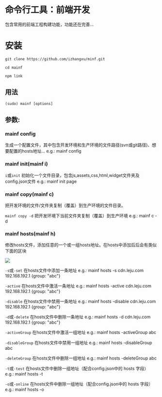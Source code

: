 # 命令行工具：前端开发

包含常用的前端工程构建功能，功能还在完善...

# 安装

    git clone https://github.com/izhangxu/minf.git

    cd mainf 

	npm link

## 用法

	(sudo) mainf [options]

## 参数:

### mainf config
	
生成一个配置文件，其中包含开发环境和生产环境的文件路径(svn或git路径)、想要配置的hosts地址...   e.g.: mainf config

### mainf init(mainf i)

`i`或`init` 初始化一个文件目录，包含js,assets,css,html,widget文件夹及config.json文件  e.g.: mainf init page

### mainf copy(mainf c)

把开发环境的文件/文件夹复制（覆盖）到生产环境的文件目录。
    
 `mainf copy -d` 把开发环境下当前文件夹复制（覆盖）到生产环境  e.g.: mainf c -d
 
### mainf hosts(mainf h)

修改hosts文件，添加任意的一个或一组hosts地址。在hosts中添加后后会有类似下面的区块

![](https://github.com/izhangxu/minf/blob/master/screenshots/hosts.jpg)

`-s`或`-set`    在hosts文件中添加一条地址  e.g.: mainf hosts -s cdn.leju.com 192.168.192.1 {group: "abc"}
        
`-active`    在hosts文件中激活一条地址  e.g.: mainf hosts -active cdn.leju.com 192.168.192.1 {group: "abc"}
        
`-disable`    在hosts文件中禁用一条地址  e.g.: mainf hosts -disable cdn.leju.com 192.168.192.1 {group: "abc"}
        
`-d`或`-delete`    在hosts文件中删除一条地址  e.g.: mainf hosts -d cdn.leju.com 192.168.192.1 {group: "abc"}
        
`-activeGroup`    在hosts文件中激活一组地址  e.g.: mainf hosts -activeGroup abc
        
`-disableGroup`    在hosts文件中禁用一组地址  e.g.: mainf hosts -disableGroup abc
        
`-deleteGroup`    在hosts文件中删除一组地址  e.g.: mainf hosts -deleteGroup abc
    
`-t`或`-test`    在hosts文件中删除一组地址（配合config.json中的 hosts 字段）  e.g.: mainf hosts -t
		
`-o`或`-online`    在hosts文件中删除一组地址（配合config.json中的 hosts 字段）  e.g.: mainf hosts -o